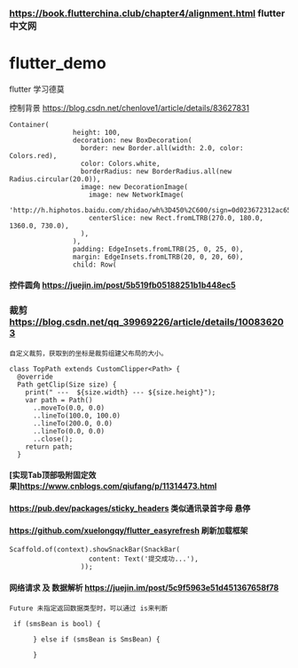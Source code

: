 ### https://book.flutterchina.club/chapter4/alignment.html flutter 中文网
# flutter_demo  
flutter 学习德莫 

控制背景  https://blog.csdn.net/chenlove1/article/details/83627831
```  decoration /同级color 不能共存。
Container(
                height: 100,
                decoration: new BoxDecoration(
                  border: new Border.all(width: 2.0, color: Colors.red),
                  color: Colors.white,
                  borderRadius: new BorderRadius.all(new Radius.circular(20.0)),
                  image: new DecorationImage(
                    image: new NetworkImage(
                        'http://h.hiphotos.baidu.com/zhidao/wh%3D450%2C600/sign=0d023672312ac65c67506e77cec29e27/9f2f070828381f30dea167bbad014c086e06f06c.jpg'),
                    centerSlice: new Rect.fromLTRB(270.0, 180.0, 1360.0, 730.0),
                  ),
                ),
                padding: EdgeInsets.fromLTRB(25, 0, 25, 0),
                margin: EdgeInsets.fromLTRB(20, 0, 20, 60),
                child: Row(
```

#### 控件圆角 https://juejin.im/post/5b519fb05188251b1b448ec5

### 裁剪  https://blog.csdn.net/qq_39969226/article/details/100836203
```
自定义裁剪，获取到的坐标是裁剪组建父布局的大小。

class TopPath extends CustomClipper<Path> {
  @override
  Path getClip(Size size) {
    print(" ---  ${size.width} --- ${size.height}");
    var path = Path()
      ..moveTo(0.0, 0.0)
      ..lineTo(100.0, 100.0)
      ..lineTo(200.0, 0.0)
      ..lineTo(0.0, 0.0)
      ..close();
    return path;
  }
```
#### [实现Tab顶部吸附固定效果]https://www.cnblogs.com/qiufang/p/11314473.html

#### https://pub.dev/packages/sticky_headers 类似通讯录首字母 悬停

#### https://github.com/xuelongqy/flutter_easyrefresh 刷新加载框架

```
Scaffold.of(context).showSnackBar(SnackBar(
                    content: Text('提交成功...'),
                  ));
```

#### 网络请求 及 数据解析  https://juejin.im/post/5c9f5963e51d451367658f78 
```
Future 未指定返回数据类型时，可以通过 is来判断

 if (smsBean is bool) {

      } else if (smsBean is SmsBean) {

      }
```
